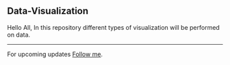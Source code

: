 ## Data-Visualization

Hello All, 
In this repository different types of visualization will be performed on data.


---------
For upcoming updates [Follow me](https://github.com/vijaypurohit322/).
